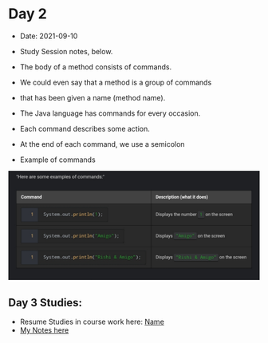 # Day 2
* Date: 2021-09-10
* Study Session notes, below. 

* The body of a method consists of commands. 
* We could even say that a method is a group of commands 
* that has been given a name (method name).

* The Java language has commands for every occasion. 
* Each command describes some action. 
* At the end of each command, we use a semicolon
* Example of commands 

![Example_image](https://github.com/EO4wellness/T-I-L/blob/main/JAVA/Images/CodeGym/JavaBasics/ex_20210910-002510_CodeGym.jpg)


## Day 3 Studies: 
* Resume Studies in course work here: [Name](#)
* [My Notes here](#)
